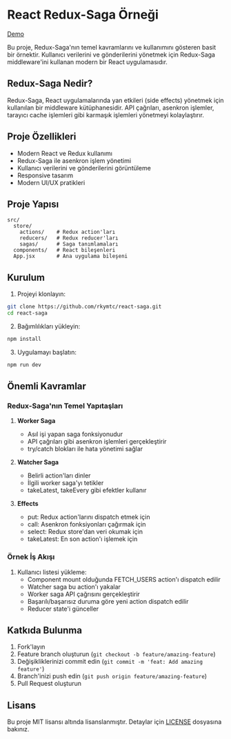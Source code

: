 # React Redux-Saga Örneği

[Demo](https://react-reduxsaga.netlify.app/)

Bu proje, Redux-Saga'nın temel kavramlarını ve kullanımını gösteren basit bir örnektir. Kullanıcı verilerini ve gönderilerini yönetmek için Redux-Saga middleware'ini kullanan modern bir React uygulamasıdır.

## Redux-Saga Nedir?

Redux-Saga, React uygulamalarında yan etkileri (side effects) yönetmek için kullanılan bir middleware kütüphanesidir. API çağrıları, asenkron işlemler, tarayıcı cache işlemleri gibi karmaşık işlemleri yönetmeyi kolaylaştırır.

## Proje Özellikleri

- Modern React ve Redux kullanımı
- Redux-Saga ile asenkron işlem yönetimi
- Kullanıcı verilerini ve gönderilerini görüntüleme
- Responsive tasarım
- Modern UI/UX pratikleri

## Proje Yapısı

```
src/
  store/
    actions/    # Redux action'ları
    reducers/   # Redux reducer'ları
    sagas/      # Saga tanımlamaları
  components/   # React bileşenleri
  App.jsx       # Ana uygulama bileşeni
```

## Kurulum

1. Projeyi klonlayın:
```bash
git clone https://github.com/rkymtc/react-saga.git
cd react-saga
```

2. Bağımlılıkları yükleyin:
```bash
npm install
```

3. Uygulamayı başlatın:
```bash
npm run dev
```

## Önemli Kavramlar

### Redux-Saga'nın Temel Yapıtaşları

1. **Worker Saga**
   - Asıl işi yapan saga fonksiyonudur
   - API çağrıları gibi asenkron işlemleri gerçekleştirir
   - try/catch blokları ile hata yönetimi sağlar

2. **Watcher Saga**
   - Belirli action'ları dinler
   - İlgili worker saga'yı tetikler
   - takeLatest, takeEvery gibi efektler kullanır

3. **Effects**
   - put: Redux action'larını dispatch etmek için
   - call: Asenkron fonksiyonları çağırmak için
   - select: Redux store'dan veri okumak için
   - takeLatest: En son action'ı işlemek için

### Örnek İş Akışı

1. Kullanıcı listesi yükleme:
   - Component mount olduğunda FETCH_USERS action'ı dispatch edilir
   - Watcher saga bu action'ı yakalar
   - Worker saga API çağrısını gerçekleştirir
   - Başarılı/başarısız duruma göre yeni action dispatch edilir
   - Reducer state'i günceller

## Katkıda Bulunma

1. Fork'layın
2. Feature branch oluşturun (`git checkout -b feature/amazing-feature`)
3. Değişikliklerinizi commit edin (`git commit -m 'feat: Add amazing feature'`)
4. Branch'inizi push edin (`git push origin feature/amazing-feature`)
5. Pull Request oluşturun

## Lisans

Bu proje MIT lisansı altında lisanslanmıştır. Detaylar için [LICENSE](LICENSE) dosyasına bakınız.
